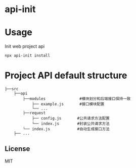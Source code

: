# api-init

# Usage

Init web project api

```ssh
npx api-init install
```

# Project API default structure

```ssh
├──src
    ├──api                      
        ├──modules               #模块划分和后端接口保持一致
            ├── example.js       #接口模块配置    
            └── ...
        ├──request               
            ├── config.js       #公共请求方法配置
            └── index.js        #封装公共请求方法
        └── index.js            #自动生成接口方法  
    ├── ...       
```

## License

MIT
